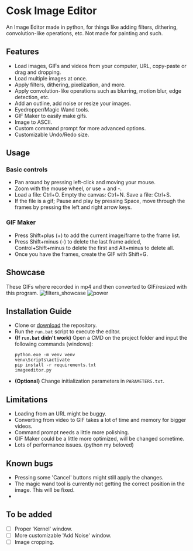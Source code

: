 # Cosk Image Editor
An Image Editor made in python, for things like adding filters, dithering, convolution-like operations, etc. Not made for painting and such.

## Features
- Load images, GIFs and videos from your computer, URL, copy-paste or drag and dropping.
- Load multiple images at once.
- Apply filters, dithering, pixelization, and more.
- Apply convolution-like operations such as blurring, motion blur, edge detection, etc.
- Add an outline, add noise or resize your images.
- Eyedropper/Magic Wand tools.
- GIF Maker to easily make gifs.
- Image to ASCII.
- Custom command prompt for more advanced options.
- Customizable Undo/Redo size.

## Usage
### Basic controls
- Pan around by pressing left-click and moving your mouse.
- Zoom with the mouse wheel, or use + and -.
- Load a file: Ctrl+O. Empty the canvas: Ctrl+N. Save a file: Ctrl+S.
- If the file is a gif; Pause and play by pressing Space, move through the frames by pressing the left and right arrow keys.
### GIF Maker
- Press Shift+plus (+) to add the current image/frame to the frame list.
- Press Shift+minus (-) to delete the last frame added, Control+Shift+minus to delete the first and Alt+minus to delete all.
- Once you have the frames, create the GIF with Shift+G.

## Showcase
These GIFs where recorded in mp4 and then converted to GIF/resized with this program.
![filters_showcase](https://github.com/Coskon/coskimageeditor/assets/54825470/a83da651-c4d3-45a8-a3f2-7b4b22492be8)
![power](https://github.com/Coskon/coskimageeditor/assets/54825470/c0ca0838-8d44-4d12-9256-0f05758b5c78)

## Installation Guide
- Clone or [download](https://github.com/Coskon/coskimageeditor/archive/refs/heads/main.zip) the repository.
- Run the `run.bat` script to execute the editor.
- **(If `run.bat` didn't work)** Open a CMD on the project folder and input the following commands (windows):
    ```console
    python.exe -m venv venv
    venv\Scripts\activate
    pip install -r requirements.txt
    imageeditor.py
    ```
- **(Optional)** Change initialization parameters in `PARAMETERS.txt`.

## Limitations
- Loading from an URL might be buggy.
- Converting from video to GIF takes a lot of time and memory for bigger videos.
- Command prompt needs a little more polishing.
- GIF Maker could be a little more optimized, will be changed sometime.
- Lots of performance issues. (python my beloved)

## Known bugs
- Pressing some 'Cancel' buttons might still apply the changes.
- The magic wand tool is currently not getting the correct position in the image. This will be fixed.
- 
## To be added
- [ ] Proper 'Kernel' window.
- [ ] More customizable 'Add Noise' window.
- [ ] Image cropping.
